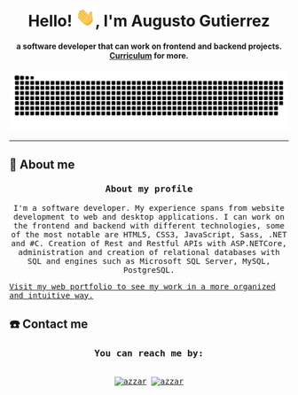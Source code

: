 <div align="center">
<h1 align="center">Hello! <img width="35" src="https://github.com/1999AZZAR/1999AZZAR/blob/main/resources/img/waving.gif">, I'm Augusto Gutierrez</h1>
<h4 align="center"> a software developer that can work on frontend and backend projects.<a href="https://drive.google.com/file/d/1p1GjvjBWN4gMwf0JsPGP34v3m16n4N93/view?usp=sharing" target="_blank"> Curriculum</a> for more.</h4>
</div>

<div align="center">
  <a href="https://augustogutierrez.netlify.app/">
  <img  src="https://github.com/1999AZZAR/1999AZZAR/blob/main/resources/img/grid-snake.svg"
       alt="snake" /></a>
</div>

-----
<div>
  <h2> 🧮 About me</h2>
<div>
<samp>
<h3 align="center">About my profile</h3>
 <p align="center">
    I'm a software developer. My experience spans from website development to web and desktop applications. I can work on the frontend and backend with different technologies, some of the most notable are HTML5, CSS3, JavaScript, Sass, .NET and #C. Creation of Rest and Restful APIs with ASP.NETCore, administration and creation of relational databases with SQL and engines such as Microsoft SQL Server, MySQL, PostgreSQL.
   
<a href="https://augustogutierrez.netlify.app/" target="_blank">Visit my web portfolio to see my work in a more organized and intuitive way.</a>
 </p>
 </samp>
</div>
</div>

<div>
  <h2>☎️ Contact me</h2>
<div>
  <samp>
    <h3 align="center">You can reach me by:</h3>
    <p align="center">
      <br/>
      <a href="linkedin.com/in/augustogutierrezz" target="blank"><img align="center"
         src="https://img.shields.io/badge/linkedin-%231DA1F2.svg?style=for-the-badge&logo=linkedin&logoColor=white"
         alt="azzar" height="30"/></a>
      <a href="mailto:augustogu.contact@gmail.com" target="blank"><img align="center"
         src="https://img.shields.io/badge/gmail-EA4335.svg?style=for-the-badge&logo=gmail&logoColor=white"
         alt="azzar" height="30"/></a>
    </p>
  </samp>
</div>
</div>
  
</details>
<br/>
</details>
